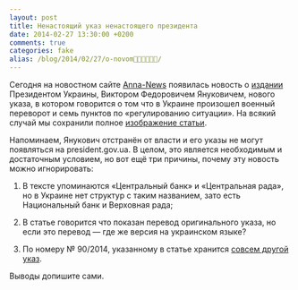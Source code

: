 ```yaml
---
layout: post
title: Ненастоящий указ ненастоящего президента
date: 2014-02-27 13:30:00 +0200
comments: true
categories: fake
alias: /blog/2014/02/27/o-novom/
---
```

Сегодня на новостном сайте [Anna-News](http://anna-news.info/) появилась новость о [издании](http://anna-news.info/node/13745) Президентом Украины, Виктором Федоровичем Януковичем, нового указа, в котором говорится о том что в Украине произошел военный переворот и семь пунктов по «регулированию ситуации». На всякий случай мы сохранили полное [изображение статьи](http://i.imgur.com/uV7egFF.jpg).  

Напоминаем, Янукович отстранён от власти и его указы не могут появляться на president.gov.ua. В целом, это является необходимым и достаточным условием, но вот ещё три причины, почему эту новость можно игнорировать:

1. В тексте упоминаются «Центральный банк» и «Центральная рада», но в Украине нет структур с таким названием, зато есть Национальный банк и Верховная рада;

2. В статье говорится что показан перевод оригинального указа, но если это перевод — где же версия на украинском языке?

3. По номеру № 90/2014, указанному в статье хранится [совсем другой указ](http://www.president.gov.ua/documents/16475.html).

Выводы допишите сами.
